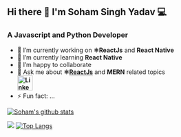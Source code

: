 ## Hi there 👋 I'm Soham Singh Yadav 💻
### A Javascript and Python  Developer 

- 🔭 I’m currently working on **⚛️ReactJs** and **React Native**
- 🌱 I’m currently learning **React Native**
- 👯 I’m happy to collaborate
- 💬 Ask me about **⚛️[ReactJs](https://github.com/facebook/react)** and **MERN** related topics
<br />**<a href="https://www.linkedin.com/in/sohamsinghyadav/"><img  src="https://cdn.iconscout.com/icon/free/png-256/linkedin-160-461814.png" alt="Linkedin Profile" width="35" height="35" /> </a>** 
- ⚡ Fun fact: ...

[![Soham's github stats](https://github-readme-stats.vercel.app/api?username=sohamsingh29)](https://github.com/sohamsingh29/github-readme-stats)


![](https://komarev.com/ghpvc/?username=sohamsingh29&color=brightgreen&label=Visitors)
[![Top Langs](https://github-readme-stats.vercel.app/api/top-langs/?username=sohamsingh29)](https://github.com/sohamsingh29/github-readme-stats)



